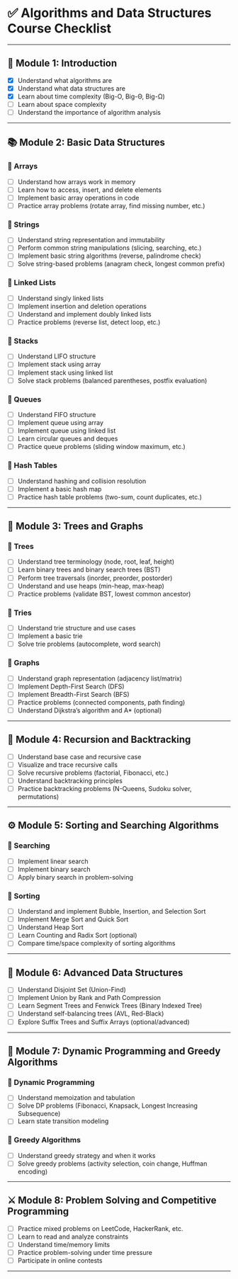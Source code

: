 # ✅ Algorithms and Data Structures Course Checklist

---

## 📘 Module 1: Introduction
- [x] Understand what algorithms are
- [x] Understand what data structures are
- [x] Learn about time complexity (Big-O, Big-Θ, Big-Ω)
- [ ] Learn about space complexity
- [ ] Understand the importance of algorithm analysis

---

## 📚 Module 2: Basic Data Structures

### 📌 Arrays
- [ ] Understand how arrays work in memory
- [ ] Learn how to access, insert, and delete elements
- [ ] Implement basic array operations in code
- [ ] Practice array problems (rotate array, find missing number, etc.)

### 📌 Strings
- [ ] Understand string representation and immutability
- [ ] Perform common string manipulations (slicing, searching, etc.)
- [ ] Implement basic string algorithms (reverse, palindrome check)
- [ ] Solve string-based problems (anagram check, longest common prefix)

### 📌 Linked Lists
- [ ] Understand singly linked lists
- [ ] Implement insertion and deletion operations
- [ ] Understand and implement doubly linked lists
- [ ] Practice problems (reverse list, detect loop, etc.)

### 📌 Stacks
- [ ] Understand LIFO structure
- [ ] Implement stack using array
- [ ] Implement stack using linked list
- [ ] Solve stack problems (balanced parentheses, postfix evaluation)

### 📌 Queues
- [ ] Understand FIFO structure
- [ ] Implement queue using array
- [ ] Implement queue using linked list
- [ ] Learn circular queues and deques
- [ ] Practice queue problems (sliding window maximum, etc.)

### 📌 Hash Tables
- [ ] Understand hashing and collision resolution
- [ ] Implement a basic hash map
- [ ] Practice hash table problems (two-sum, count duplicates, etc.)

---

## 🌲 Module 3: Trees and Graphs

### 📌 Trees
- [ ] Understand tree terminology (node, root, leaf, height)
- [ ] Learn binary trees and binary search trees (BST)
- [ ] Perform tree traversals (inorder, preorder, postorder)
- [ ] Understand and use heaps (min-heap, max-heap)
- [ ] Practice problems (validate BST, lowest common ancestor)

### 📌 Tries
- [ ] Understand trie structure and use cases
- [ ] Implement a basic trie
- [ ] Solve trie problems (autocomplete, word search)

### 📌 Graphs
- [ ] Understand graph representation (adjacency list/matrix)
- [ ] Implement Depth-First Search (DFS)
- [ ] Implement Breadth-First Search (BFS)
- [ ] Practice problems (connected components, path finding)
- [ ] Understand Dijkstra’s algorithm and A* (optional)

---

## 🔁 Module 4: Recursion and Backtracking

- [ ] Understand base case and recursive case
- [ ] Visualize and trace recursive calls
- [ ] Solve recursive problems (factorial, Fibonacci, etc.)
- [ ] Understand backtracking principles
- [ ] Practice backtracking problems (N-Queens, Sudoku solver, permutations)

---

## ⚙️ Module 5: Sorting and Searching Algorithms

### 📌 Searching
- [ ] Implement linear search
- [ ] Implement binary search
- [ ] Apply binary search in problem-solving

### 📌 Sorting
- [ ] Understand and implement Bubble, Insertion, and Selection Sort
- [ ] Implement Merge Sort and Quick Sort
- [ ] Understand Heap Sort
- [ ] Learn Counting and Radix Sort (optional)
- [ ] Compare time/space complexity of sorting algorithms

---

## 🧠 Module 6: Advanced Data Structures

- [ ] Understand Disjoint Set (Union-Find)
- [ ] Implement Union by Rank and Path Compression
- [ ] Learn Segment Trees and Fenwick Trees (Binary Indexed Tree)
- [ ] Understand self-balancing trees (AVL, Red-Black)
- [ ] Explore Suffix Trees and Suffix Arrays (optional/advanced)

---

## 🧮 Module 7: Dynamic Programming and Greedy Algorithms

### 📌 Dynamic Programming
- [ ] Understand memoization and tabulation
- [ ] Solve DP problems (Fibonacci, Knapsack, Longest Increasing Subsequence)
- [ ] Learn state transition modeling

### 📌 Greedy Algorithms
- [ ] Understand greedy strategy and when it works
- [ ] Solve greedy problems (activity selection, coin change, Huffman encoding)

---

## ⚔️ Module 8: Problem Solving and Competitive Programming

- [ ] Practice mixed problems on LeetCode, HackerRank, etc.
- [ ] Learn to read and analyze constraints
- [ ] Understand time/memory limits
- [ ] Practice problem-solving under time pressure
- [ ] Participate in online contests

---
